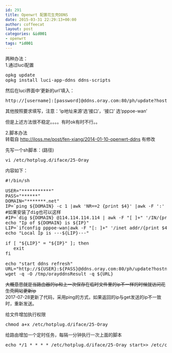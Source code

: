 ```yaml
---
id: 291
title: Openwrt 配置花生壳DDNS
date: 2015-03-31 22:29:13+00:00
author: coffeecat
layout: post
categories: &id001
- openwrt
tags: *id001
---
```

两种办法：  
1.通过luci配置

<pre class="lang:sh decode:true " >opkg update
opkg install luci-app-ddns ddns-scripts</pre>

然后在luci界面中‘更新的url’填入：

<pre class="lang:vim decode:true " >http://[username]:[password]@ddns.oray.com:80/ph/update?hostname=[domain]&myip=[ip]</pre>

其他按照要求填写，注意：‘ip地址来源’选‘接口’，‘接口’ 选‘pppoe-wan’

但是上述方法很不稳定。。。。有时ok有时不行。。

2.脚本办法  
转载自 http://iloss.me/post/fen-xiang/2014-01-10-openwrt-ddns 有修改

先写一个sh脚本：(路径)

<pre class="lang:sh decode:true " >vi /etc/hotplug.d/iface/25-Oray</pre>

内容如下：

<pre class="lang:vim decode:true " >#!/bin/sh

USER="***********"
PASS="******"
DOMAIN="*******.net"
IP=`ping ${DOMAIN} -c 1 |awk 'NR==2 {print $4}' |awk -F ':' '{print $1}'`
#如果安装了dig也可以这样
#IP=`dig ${DOMAIN} @114.114.114.114 | awk -F "[ ]+" '/IN/{print $1}' | awk 'NR==2 {print $5}'`
echo "Ip of ${DOMAIN} is ${IP}"
LIP=`ifconfig pppoe-wan|awk -F "[: ]+" '/inet addr/{print $4}'`
echo "Local Ip is ---${LIP}---"

if [ "${LIP}" = "${IP}" ]; then
   exit
fi

echo "start ddns refresh"
URL="http://${USER}:${PASS}@ddns.oray.com:80/ph/update?hostname=${DOMAIN}&myip=${LIP}"
wget -q -O /tmp/orayddnsResult -q ${URL}
</pre>

<del datetime="2017-07-28T14:47:43+00:00">大概意思就是当路由器的ip和上一次保存在临时文件里的ip不一样的时候就访问花生壳网站更新ip</del>  
2017-07-28更新了代码，采用ping的方式，如果返回的ip与get发送的ip不一致时，重新发送。

给文件增加执行权限

<pre class="lang:sh decode:true " >chmod a+x /etc/hotplug.d/iface/25-Oray</pre>

给路由增加一个定时任务，每隔一分钟执行一次上面的脚本

<pre class="lang:sh decode:true " >echo */1 * * * * /etc/hotplug.d/iface/25-Oray start&gt;&gt; /etc/crontabs/root</pre>